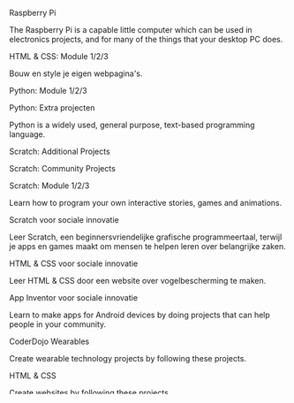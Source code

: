 Raspberry Pi

The Raspberry Pi is a capable little computer which can be used in electronics projects, and for many of the things that your desktop PC does.

HTML & CSS: Module 1/2/3

Bouw en style je eigen webpagina's.

Python: Module 1/2/3

Python: Extra projecten

Python is a widely used, general purpose, text-based programming language.

Scratch: Additional Projects

Scratch: Community Projects

Scratch: Module 1/2/3

Learn how to program your own interactive stories, games and animations.

Scratch voor sociale innovatie

Leer Scratch, een beginnersvriendelijke grafische programmeertaal, terwijl je apps en games maakt om mensen te helpen leren over belangrijke zaken.

HTML & CSS voor sociale innovatie

Leer HTML & CSS door een website over vogelbescherming te maken.

App Inventor voor sociale innovatie

Learn to make apps for Android devices by doing projects that can help people in your community.

CoderDojo Wearables

Create wearable technology projects by following these projects.

HTML & CSS

Create websites by following these projects.

CoderDojo Scratch

Learn Scratch by working through these fun projects!

Sense HAT

The Sense HAT is an add-on board for the Raspberry Pi, including LEDs, a joystick and lots of sensors.

Sonic Pi

Sonic Pi is a new kind of musical instrument, designed for creating sounds with code.

BBC micro: bit

The BBC micro:bit is a pocket-sized, codeable computer that allows you to get creative.